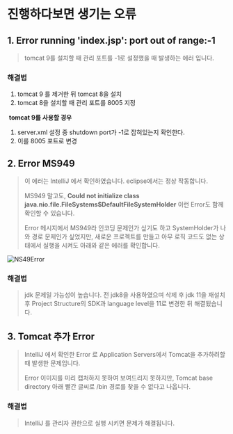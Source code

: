 # 진행하다보면 생기는 오류





## 1. Error running 'index.jsp': port out of range:-1

> tomcat 9를 설치할 때 관리 포트를 -1로 설정했을 때 발생하는 에러 입니다.

### 해결법

1. tomcat 9 를 제거한 뒤 tomcat 8을 설치
2. tomcat 8을 설치할 때 관리 포트를 8005 지정



​    **tomcat 9를 사용할 경우**

1. server.xml 설정 중 shutdown port가 -1로 잡혀있는지 확인한다.
2. 이를 8005 포트로 변경



## 2. Error MS949

> 이 에러는 IntelliJ 에서 확인하였습니다. eclipse에서는 정상 작동합니다.
>
> MS949 말고도, **Could not initialize class java.nio.file.FileSystems$DefaultFileSystemHolder** 이런 Error도 함께 확인할 수 있습니다.
>
> Error 메시지에서 MS949라 인코딩 문제인가 싶기도 하고 SystemHolder가 나와 경로 문제인가 싶었지만, 새로운 프로젝트를 만들고 아무 로직 코드도 없는 상태에서 실행을 시켜도 아래와 같은 에러를 확인합니다.

![NS49Error](https://user-images.githubusercontent.com/22608825/98330164-1efe2c80-203d-11eb-8160-1c88fb9fd628.PNG)



### 해결법

> jdk 문제일 가능성이 높습니다. 전 jdk8을 사용하였으며 삭제 후 jdk 11을 재설치 후 Project Structure의 SDK과 language level을 11로 변경한 뒤 해결됬습니다.





## 3. Tomcat 추가 Error

> IntelliJ 에서 확인한 Error 로 Application Servers에서 Tomcat을 추가하려할 때 발생한 문제입니다.
>
> Error 이미지를 미리 캡처하지 못하여 보여드리지 못하지만, Tomcat base directory 아래 빨간 글씨로 /bin 경로를 찾을 수 없다고 나옵니다.



### 해결법

> IntelliJ 를 관리자 권한으로 실행 시키면 문제가 해결됩니다.